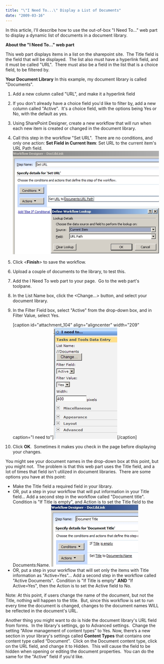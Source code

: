 ```yaml
---
title: "\"I Need To...\" Display a List of Documents"
date: "2009-03-16"
---
```


In this article, I'll describe how to use the out-of-box "I Need To..." web part to display a dynamic list of documents in a document library.

**About the "I Need To..." web part**

This web part displays items in a list on the sharepoint site.  The Title field is the field that will be displayed.  The list also must have a hyperlink field, and it must be called "URL".  There must also be a field in the list that is a choice field, to be filtered by. 

**Your Document Library** In this example, my document library is called "Documents".

1. Add a new column called "URL", and make it a hyperlink field
2. If you don't already have a choice field you'd like to filter by, add a new column called "Active".  It's a choice field, with the options being Yes or No, with the default as yes.
3. Using SharePoint Designer, create a new workflow that will run when each new item is created or changed in the document library.
4. Call this step in the workflow "Set URL".  There are no conditions, and only one action: **Set Field in Current Item**: Set URL to the current item's URL Path field. [![](images/croppercapture8.jpg)](http://spinsiders.com/laurar/files/2009/03/croppercapture8.jpg)
5. Click <**Finish**\> to save the workflow.
6. Upload a couple of documents to the library, to test this.
7. Add the I Need To web part to your page.  Go to the web part's toolpane.
8. In the List Name box, click the <Change...> button, and select your document library.
9. In the Filter Field box, select "Active" from the drop-down box, and in Filter Value, select Yes. 
    
    \[caption id="attachment\_104" align="aligncenter" width="209" caption="I need to"\][![I need to](images/croppercapture7.jpg)](http://spinsiders.com/laurar/files/2009/03/croppercapture7.jpg)\[/caption\]
10. Click **OK**.  Sometimes it makes you check in the page before displaying your changes.

You might see your document names in the drop-down box at this point, but you might not.  The problem is that this web part uses the Title field, and a lot of times that field isn't utilized in document libraries.  There are some options you have at this point:

- Make the Title field a required field in your library.
- OR, put a step in your workflow that will put information in your Title field... Add a second step in the workflow called "Document title".  Condition is "If Title is empty", and Action is to set the Title field to the Documents:Name. [![](images/croppercapture9.jpg)](http://spinsiders.com/laurar/files/2009/03/croppercapture9.jpg)
- OR, put a step in your workflow that will set only the items with Title information as "Active=Yes"... Add a second step in the workflow called "Active Documents".  Condition is "If Title is empty" **AND** "If Active=Yes", then the Action is to set the Active field to No.

Note: At this point, if users change the name of the document, but not the Title, nothing will happen to the title.  But, since this workflow is set to run every time the document is changed, changes to the document names WILL be reflected in the document's URL.

Another thing you might want to do is hide the document library's URL field from forms.  In the library's settings, go to Advanced settings.  Change the setting “Allow management of content types” to Yes. Now, there’s a new section in your library's settings called **Content Types** that contains one content type called “Document”.  Click on the Document content type, click on the URL field, and change it to Hidden.  This will cause the field to be hidden when opening or editing the document properties.  You can do the same for the "Active" field if you'd like.
